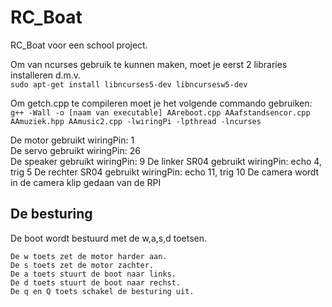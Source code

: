 # RC_Boat
RC_Boat voor een school project.

Om van ncurses gebruik te kunnen maken, moet je eerst 2 libraries installeren d.m.v.\
`sudo apt-get install libncurses5-dev libncursesw5-dev`

Om getch.cpp te compileren moet je het volgende commando gebruiken:\
`g++ -Wall -o [naam van executable] AAreboot.cpp AAafstandsencor.cpp AAmuziek.hpp AAmusic2.cpp -lwiringPi -lpthread -lncurses`

De motor gebruikt wiringPin:   1\
De servo gebruikt wiringPin:   26\
De speaker gebruikt wiringPin: 9
De linker SR04 gebruikt wiringPin: echo 4, trig 5
De rechter SR04 gebruikt wiringPin: echo 11, trig 10
De camera wordt in de camera klip gedaan van de RPI


## De besturing
De boot wordt bestuurd met de w,a,s,d toetsen.
```
De w toets zet de motor harder aan.
De s toets zet de motor zachter.
De a toets stuurt de boot naar links.
De d toets stuurt de boot naar rechst.
De q en Q toets schakel de besturing uit.
```
